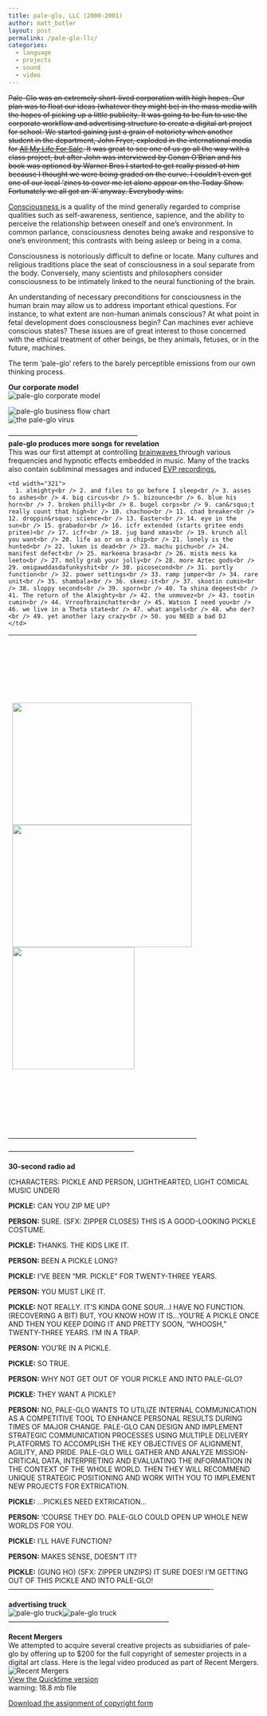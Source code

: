 ```yaml
---
title: pale-glo, LLC (2000-2001)
author: matt_butler
layout: post
permalink: /pale-glo-llc/
categories:
  - language
  - projects
  - sound
  - video
---
```

<del>Pale-Glo was an extremely short-lived corporation with high hopes. Our plan was to float our ideas (whatever they might be) in the mass media with the hopes of picking up a little publicity. It was going to be fun to use the corporate workflow and advertising structure to create a digital art project for school. We started gaining just a grain of notoriety when another student in the department, John Fryer, exploded in the international media for <a href="http://www.allmylifeforsale.com">All My Life For Sale</a>. It was great to see one of us go all the way with a class project, but after John was interviewed by Conan O’Brian and his book was optioned by Warner Bros I started to get really pissed at him because I thought we were being graded on the curve. I couldn&#8217;t even get one of our local &#8216;zines to cover me let alone appear on the Today Show. Fortunately we all got an &#8216;A&#8217; anyway. Everybody wins. </del>

[Consciousness ][1] is a quality of the mind generally regarded to comprise qualities such as self-awareness, sentience, sapience, and the ability to perceive the relationship between oneself and one&#8217;s environment. In common parlance, consciousness denotes being awake and responsive to one&#8217;s environment; this contrasts with being asleep or being in a coma.

Consciousness is notoriously difficult to define or locate. Many cultures and religious traditions place the seat of consciousness in a soul separate from the body. Conversely, many scientists and philosophers consider consciousness to be intimately linked to the neural functioning of the brain.

An understanding of necessary preconditions for consciousness in the human brain may allow us to address important ethical questions. For instance, to what extent are non-human animals conscious? At what point in fetal development does consciousness begin? Can machines ever achieve conscious states? These issues are of great interest to those concerned with the ethical treatment of other beings, be they animals, fetuses, or in the future, machines.

The term &#8216;pale-glo&#8217; refers to the barely perceptible emissions from our own thinking process.

**Our corporate model**  
![pale-glo corporate model][2]

![pale-glo business flow chart][3]  
![the pale-glo virus][4]

&#8212;&#8212;&#8212;&#8212;&#8212;&#8212;&#8212;&#8212;&#8212;&#8212;&#8212;&#8212;&#8212;&#8212;&#8212;&#8212;&#8212;&#8212;&#8211;  
**pale-glo produces more songs for revelation**  
This was our first attempt at controlling [ brainwaves ][5] through various frequencies and hypnotic effects embedded in music. Many of the tracks also contain subliminal messages and induced [ EVP recordings.][6]

<table width="800" border="0">
  <tr>
    <td width="362" height="1009">
      <p>
        <img src="http://www.mbutler.org/images/snap021.JPG" width="360" height="245" /><br /> <img src="http://www.mbutler.org/images/snap022.JPG" width="360" height="245" /><br /> <img src="http://www.mbutler.org/images/snap023.JPG" height="245" />
      </p>
    </td>
    
    <td width="321">
      1. almighty<br /> 2. and files to go before I sleep<br /> 3. asses to ashes<br /> 4. big circus<br /> 5. bizounce<br /> 6. blue his horn<br /> 7. broken philly<br /> 8. bugel corps<br /> 9. can&rsquo;t really count that high<br /> 10. chachoo<br /> 11. chad breaker<br /> 12. droppin&rsquo; science<br /> 13. Easter<br /> 14. eye in the sun<br /> 15. grabador<br /> 16. icfr extended (starts gritee ends pritee)<br /> 17. icfr<br /> 18. jug band xmas<br /> 19. krunch all you want<br /> 20. life as or on a chip<br /> 21. lonely is the hunted<br /> 22. luken is dead<br /> 23. machu pichu<br /> 24. manifest defect<br /> 25. markeena brasa<br /> 26. mista mess ka leeto<br /> 27. molly grab your jolly<br /> 28. more Aztec gods<br /> 29. omigawddasdafunkyshit<br /> 30. picosecond<br /> 31. portly function<br /> 32. power settings<br /> 33. ramp jumper<br /> 34. rare unit<br /> 35. shambala<br /> 36. skeez-it<br /> 37. skootin cumin<br /> 38. sloppy seconds<br /> 39. sporn<br /> 40. Ta shina degeest<br /> 41. The return of the Almighty<br /> 42. the unmovez<br /> 43. tootin cumin<br /> 44. Vrroofbrainchatter<br /> 45. Watson I need you<br /> 46. we live in a Theta state<br /> 47. what angels<br /> 48. who der?<br /> 49. yet another lazy crazy<br /> 50. you NEED a bad DJ
    </td>
  </tr>
</table>

&#8212;&#8212;&#8212;&#8212;&#8212;&#8212;&#8212;&#8212;&#8212;&#8212;&#8212;&#8212;&#8212;&#8212;&#8212;&#8212;&#8212;&#8212;

**30-second radio ad**

(CHARACTERS: PICKLE AND PERSON, LIGHTHEARTED, LIGHT COMICAL MUSIC UNDER)

**PICKLE:** CAN YOU ZIP ME UP?

**PERSON:** SURE. (SFX: ZIPPER CLOSES) THIS IS A GOOD-LOOKING PICKLE COSTUME.

**PICKLE:** THANKS. THE KIDS LIKE IT.

**PERSON:** BEEN A PICKLE LONG?

**PICKLE:** I&#8217;VE BEEN &#8220;MR. PICKLE&#8221; FOR TWENTY-THREE YEARS.

**PERSON:** YOU MUST LIKE IT.

**PICKLE:** NOT REALLY. IT&#8217;S KINDA GONE SOUR&#8230;I HAVE NO FUNCTION. (RECOVERING A BIT) BUT, YOU KNOW HOW IT IS&#8230;YOU&#8217;RE A PICKLE ONCE AND THEN YOU KEEP DOING IT AND PRETTY SOON, &#8220;WHOOSH,&#8221; TWENTY-THREE YEARS. I&#8217;M IN A TRAP.

**PERSON:** YOU&#8217;RE IN A PICKLE.

**PICKLE:** SO TRUE.

**PERSON:** WHY NOT GET OUT OF YOUR PICKLE AND INTO PALE-GLO? 

**PICKLE:** THEY WANT A PICKLE? 

**PERSON:** NO, PALE-GLO WANTS TO UTILIZE INTERNAL COMMUNICATION AS A COMPETITIVE TOOL TO ENHANCE PERSONAL RESULTS DURING TIMES OF MAJOR CHANGE. PALE-GLO CAN DESIGN AND IMPLEMENT STRATEGIC COMMUNICATION PROCESSES USING MULTIPLE DELIVERY PLATFORMS TO ACCOMPLISH THE KEY OBJECTIVES OF ALIGNMENT, AGILITY, AND PRIDE. PALE-GLO WILL GATHER AND ANALYZE MISSION-CRITICAL DATA, INTERPRETING AND EVALUATING THE INFORMATION IN THE CONTEXT OF THE WHOLE WORLD. THEN THEY WILL RECOMMEND UNIQUE STRATEGIC POSITIONING AND WORK WITH YOU TO IMPLEMENT NEW PROJECTS FOR EXTRICATION.

**PICKLE:** &#8230;PICKLES NEED EXTRICATION&#8230;

**PERSON:** &#8216;COURSE THEY DO. PALE-GLO COULD OPEN UP WHOLE NEW WORLDS FOR YOU.

**PICKLE:** I’LL HAVE FUNCTION?

**PERSON:** MAKES SENSE, DOESN&#8217;T IT?

**PICKLE:** (GUNG HO) (SFX: ZIPPER UNZIPS) IT SURE DOES! I’M GETTING OUT OF THIS PICKLE AND INTO PALE-GLO!  
&#8212;&#8212;&#8212;&#8212;&#8212;&#8212;&#8212;&#8212;&#8212;&#8212;&#8212;&#8212;&#8212;&#8212;&#8212;&#8212;&#8212;&#8212;&#8212;&#8212;&#8212;&#8212;&#8212;&#8212;&#8212;&#8212;&#8212;&#8212;&#8212;-

**advertising truck**  
![pale-glo truck][7]![pale-glo truck][8]  
&#8212;&#8212;&#8212;&#8212;&#8212;&#8212;&#8212;&#8212;&#8212;&#8212;&#8212;&#8212;&#8212;&#8212;&#8212;&#8212;&#8212;&#8212;&#8212;&#8212;&#8212;&#8212;&#8212;

**Recent Mergers**  
We attempted to acquire several creative projects as subsidiaries of pale-glo by offering up to $200 for the full copyright of semester projects in a digital art class. Here is the legal video produced as part of Recent Mergers.  
![Recent Mergers][9]  
[View the Quicktime version][10]  
warning: 18.8 mb file 

[Download the assignment of copyright form][11]

 [1]: http://en.wikipedia.org/wiki/Consciousness
 [2]: http://www.mbutler.org/images/pgmodel.jpg
 [3]: http://www.mbutler.org/images/pale-glo-flow.gif
 [4]: http://www.mbutler.org/images/viralcard.jpg
 [5]: http://brain.web-us.com/brainwavesfunction.htm
 [6]: http://skepdic.com/evp.html
 [7]: http://www.mbutler.org/images/pale-glo-truck.gif
 [8]: http://www.mbutler.org/images/pale-glo-truck-2.gif
 [9]: http://www.mbutler.org/images/mergerstill.gif
 [10]: http://www.mbutler.org/recentmergers.htm
 [11]: http://www.mbutler.org/copyright.doc